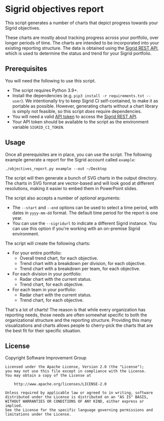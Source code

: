# Sigrid objectives report

This script generates a number of charts that depict progress towards your Sigrid objectives. 

These charts are mostly about tracking progress across your portfolio, over longer periods of time. The charts are intended to be incorporated into your existing reporting structure. The data is obtained using the [Sigrid REST API](https://docs.sigrid-says.com/integrations/sigrid-api-documentation.html), which is used to determine the status and trend for your Sigrid portfolio.

## Prerequisites

You will need the following to use this script.

- The script requires Python 3.9+.
- Install the dependencies (e.g. `pip3 install -r requirements.txt --user`). We intentionally try to keep Sigrid CI self-contained, to make it as portable as possible. However, generating charts without a chart library is simply not feasible, so this script *does* require dependencies.
- You will need a valid [API token](https://docs.sigrid-says.com/organization-integration/authentication-tokens.html) to access the [Sigrid REST API](https://docs.sigrid-says.com/integrations/sigrid-api-documentation.html).
- Your API token should be available to the script as the environment variable `SIGRID_CI_TOKEN`.

## Usage

Once all prerequisites are in place, you can use the script. The following example generate a report for the Sigrid account called `example`:

    ./objectives_report.py example --out ~/Desktop
        
The script will then generate a bunch of SVG charts in the output directory. The charts in SVG format are vector-based and will look good at different resolutions, making it easier to embed them in PowerPoint slides. 
        
The script also accepts a number of *optional* arguments:

- The `--start` and `--end` options can be used to select a time period, with dates in `yyyy-mm-dd` format. The default time period for the report is one year.
- You can use the `--sigridurl` to indicate a different Sigrid instance. You can use this option if you're working
with an on-premise Sigrid environment.

The script will create the following charts:

- For your entire portfolio:
  - Overall trend chart, for each objective.
  - Trend chart with a breakdown per division, for each objective.
  - Trend chart with a breakdown per team, for each objective.
- For each division in your portfolio:
  - Radar chart with the current status.
  - Trend chart, for each objective.
- For each team in your portfolio:
  - Radar chart with the current status.
  - Trend chart, for each objective.
  
That's a lot of charts! The reason is that while every organization has reporting needs, those needs are often somewhat specific to both the organizational structure and the reporting structure. Providing this many visualizations and charts allows people to cherry-pick the charts that are the best fit for their specific situation.

## License

Copyright Software Improvement Group

    Licensed under the Apache License, Version 2.0 (the "License");
    you may not use this file except in compliance with the License.
    You may obtain a copy of the License at

        http://www.apache.org/licenses/LICENSE-2.0

    Unless required by applicable law or agreed to in writing, software
    distributed under the License is distributed on an "AS IS" BASIS,
    WITHOUT WARRANTIES OR CONDITIONS OF ANY KIND, either express or implied.
    See the License for the specific language governing permissions and
    limitations under the License.
    
    

